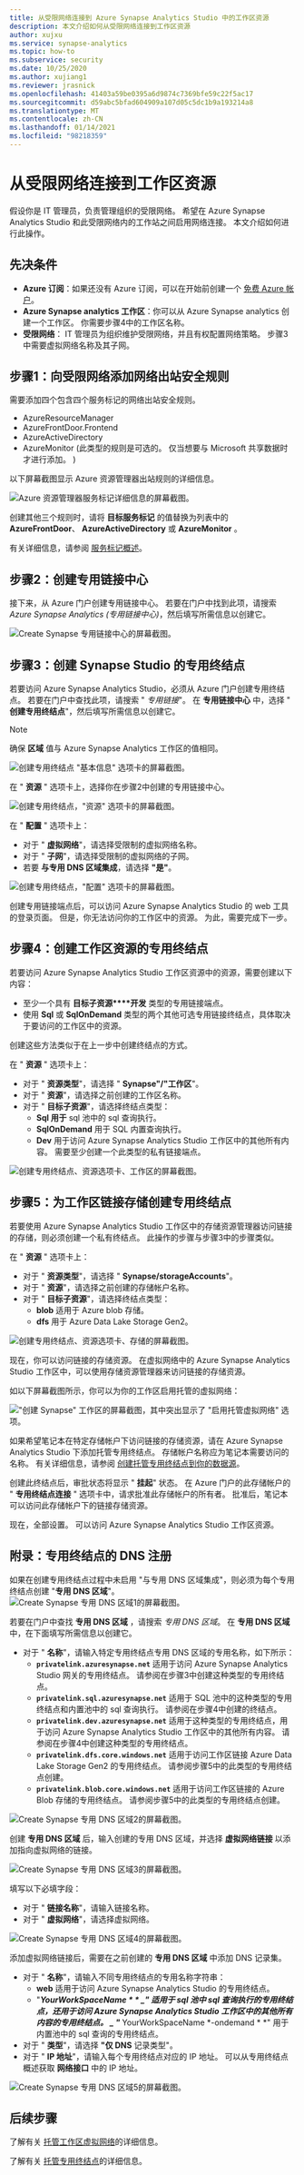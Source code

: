 ```yaml
---
title: 从受限网络连接到 Azure Synapse Analytics Studio 中的工作区资源
description: 本文介绍如何从受限网络连接到工作区资源
author: xujxu
ms.service: synapse-analytics
ms.topic: how-to
ms.subservice: security
ms.date: 10/25/2020
ms.author: xujiang1
ms.reviewer: jrasnick
ms.openlocfilehash: 41403a59be0395a6d9874c7369bfe59c22f5ac17
ms.sourcegitcommit: d59abc5bfad604909a107d05c5dc1b9a193214a8
ms.translationtype: MT
ms.contentlocale: zh-CN
ms.lasthandoff: 01/14/2021
ms.locfileid: "98218359"
---
```

# <a name="connect-to-workspace-resources-from-a-restricted-network"></a>从受限网络连接到工作区资源

假设你是 IT 管理员，负责管理组织的受限网络。 希望在 Azure Synapse Analytics Studio 和此受限网络内的工作站之间启用网络连接。 本文介绍如何进行此操作。

## <a name="prerequisites"></a>先决条件

* **Azure 订阅**：如果还没有 Azure 订阅，可以在开始前创建一个 [免费 Azure 帐户](https://azure.microsoft.com/free/)。
* **Azure Synapse analytics 工作区**：你可以从 Azure Synapse analytics 创建一个工作区。 你需要步骤4中的工作区名称。
* **受限网络**： IT 管理员为组织维护受限网络，并且有权配置网络策略。 步骤3中需要虚拟网络名称及其子网。


## <a name="step-1-add-network-outbound-security-rules-to-the-restricted-network"></a>步骤1：向受限网络添加网络出站安全规则

需要添加四个包含四个服务标记的网络出站安全规则。 
* AzureResourceManager
* AzureFrontDoor.Frontend
* AzureActiveDirectory
* AzureMonitor (此类型的规则是可选的。 仅当想要与 Microsoft 共享数据时才进行添加。 ) 

以下屏幕截图显示 Azure 资源管理器出站规则的详细信息。

![Azure 资源管理器服务标记详细信息的屏幕截图。](./media/how-to-connect-to-workspace-from-restricted-network/arm-servicetag.png)

创建其他三个规则时，请将 **目标服务标记** 的值替换为列表中的 **AzureFrontDoor**、 **AzureActiveDirectory** 或 **AzureMonitor** 。

有关详细信息，请参阅 [服务标记概述](../../virtual-network/service-tags-overview.md)。

## <a name="step-2-create-private-link-hubs"></a>步骤2：创建专用链接中心

接下来，从 Azure 门户创建专用链接中心。 若要在门户中找到此项，请搜索 *Azure Synapse Analytics (专用链接中心)*，然后填写所需信息以创建它。 

![Create Synapse 专用链接中心的屏幕截图。](./media/how-to-connect-to-workspace-from-restricted-network/private-links.png)

## <a name="step-3-create-a-private-endpoint-for-your-synapse-studio"></a>步骤3：创建 Synapse Studio 的专用终结点

若要访问 Azure Synapse Analytics Studio，必须从 Azure 门户创建专用终结点。 若要在门户中查找此项，请搜索 " *专用链接*"。 在 **专用链接中心** 中，选择 " **创建专用终结点**"，然后填写所需信息以创建它。 

> [!Note]
> 确保 **区域** 值与 Azure Synapse Analytics 工作区的值相同。

![创建专用终结点 "基本信息" 选项卡的屏幕截图。](./media/how-to-connect-to-workspace-from-restricted-network/plink-endpoint-1.png)

在 " **资源** " 选项卡上，选择你在步骤2中创建的专用链接中心。

![创建专用终结点，"资源" 选项卡的屏幕截图。](./media/how-to-connect-to-workspace-from-restricted-network/plink-endpoint-2.png)

在 " **配置** " 选项卡上： 
* 对于 " **虚拟网络**"，请选择受限制的虚拟网络名称。
* 对于 " **子网**"，请选择受限制的虚拟网络的子网。 
* 若要 **与专用 DNS 区域集成**，请选择 **"是"**。

![创建专用终结点，"配置" 选项卡的屏幕截图。](./media/how-to-connect-to-workspace-from-restricted-network/plink-endpoint-3.png)

创建专用链接端点后，可以访问 Azure Synapse Analytics Studio 的 web 工具的登录页面。 但是，你无法访问你的工作区中的资源。 为此，需要完成下一步。

## <a name="step-4-create-private-endpoints-for-your-workspace-resource"></a>步骤4：创建工作区资源的专用终结点

若要访问 Azure Synapse Analytics Studio 工作区资源中的资源，需要创建以下内容：

- 至少一个具有 **目标子资源****开发** 类型的专用链接端点。
- 使用 **Sql** 或 **SqlOnDemand** 类型的两个其他可选专用链接终结点，具体取决于要访问的工作区中的资源。

创建这些方法类似于在上一步中创建终结点的方式。  

在 " **资源** " 选项卡上：

* 对于 " **资源类型**"，请选择 " **Synapse"/"工作区**"。
* 对于 " **资源**"，请选择之前创建的工作区名称。
* 对于 " **目标子资源**"，请选择终结点类型：
  * **Sql 用于** sql 池中的 sql 查询执行。
  * **SqlOnDemand** 用于 SQL 内置查询执行。
  * **Dev** 用于访问 Azure Synapse Analytics Studio 工作区中的其他所有内容。 需要至少创建一个此类型的私有链接端点。

![创建专用终结点、资源选项卡、工作区的屏幕截图。](./media/how-to-connect-to-workspace-from-restricted-network/plinks-endpoint-ws-1.png)


## <a name="step-5-create-private-endpoints-for-workspace-linked-storage"></a>步骤5：为工作区链接存储创建专用终结点

若要使用 Azure Synapse Analytics Studio 工作区中的存储资源管理器访问链接的存储，则必须创建一个私有终结点。 此操作的步骤与步骤3中的步骤类似。 

在 " **资源** " 选项卡上：
* 对于 " **资源类型**"，请选择 " **Synapse/storageAccounts**"。
* 对于 " **资源**"，请选择之前创建的存储帐户名称。
* 对于 " **目标子资源**"，请选择终结点类型：
  * **blob** 适用于 Azure blob 存储。
  * **dfs** 用于 Azure Data Lake Storage Gen2。

![创建专用终结点、资源选项卡、存储的屏幕截图。](./media/how-to-connect-to-workspace-from-restricted-network/plink-endpoint-storage.png)

现在，你可以访问链接的存储资源。 在虚拟网络中的 Azure Synapse Analytics Studio 工作区中，可以使用存储资源管理器来访问链接的存储资源。

如以下屏幕截图所示，你可以为你的工作区启用托管的虚拟网络：

!["创建 Synapse" 工作区的屏幕截图，其中突出显示了 "启用托管虚拟网络" 选项。](./media/how-to-connect-to-workspace-from-restricted-network/ws-network-config.png)

如果希望笔记本在特定存储帐户下访问链接的存储资源，请在 Azure Synapse Analytics Studio 下添加托管专用终结点。 存储帐户名称应为笔记本需要访问的名称。 有关详细信息，请参阅 [创建托管专用终结点到你的数据源](./how-to-create-managed-private-endpoints.md)。

创建此终结点后，审批状态将显示 " **挂起**" 状态。 在 Azure 门户的此存储帐户的 " **专用终结点连接** " 选项卡中，请求批准此存储帐户的所有者。 批准后，笔记本可以访问此存储帐户下的链接存储资源。

现在，全部设置。 可以访问 Azure Synapse Analytics Studio 工作区资源。

## <a name="appendix-dns-registration-for-private-endpoint"></a>附录：专用终结点的 DNS 注册

如果在创建专用终结点过程中未启用 "与专用 DNS 区域集成"，则必须为每个专用终结点创建 "**专用 DNS 区域**"。
![Create Synapse 专用 DNS 区域1的屏幕截图。](./media/how-to-connect-to-workspace-from-restricted-network/pdns-zone-1.png)

若要在门户中查找 **专用 DNS 区域** ，请搜索 *专用 DNS 区域*。 在 **专用 DNS 区域** 中，在下面填写所需信息以创建它。

* 对于 " **名称**"，请输入特定专用终结点专用 DNS 区域的专用名称，如下所示：
  * **`privatelink.azuresynapse.net`** 适用于访问 Azure Synapse Analytics Studio 网关的专用终结点。 请参阅在步骤3中创建这种类型的专用终结点。
  * **`privatelink.sql.azuresynapse.net`** 适用于 SQL 池中的这种类型的专用终结点和内置池中的 sql 查询执行。 请参阅在步骤4中创建的终结点。
  * **`privatelink.dev.azuresynapse.net`** 适用于这种类型的专用终结点，用于访问 Azure Synapse Analytics Studio 工作区中的其他所有内容。 请参阅在步骤4中创建这种类型的专用终结点。
  * **`privatelink.dfs.core.windows.net`** 适用于访问工作区链接 Azure Data Lake Storage Gen2 的专用终结点。 请参阅步骤5中的此类型的专用终结点创建。
  * **`privatelink.blob.core.windows.net`** 适用于访问工作区链接的 Azure Blob 存储的专用终结点。 请参阅步骤5中的此类型的专用终结点创建。

![Create Synapse 专用 DNS 区域2的屏幕截图。](./media/how-to-connect-to-workspace-from-restricted-network/pdns-zone-2.png)

创建 **专用 DNS 区域** 后，输入创建的专用 DNS 区域，并选择 **虚拟网络链接** 以添加指向虚拟网络的链接。 

![Create Synapse 专用 DNS 区域3的屏幕截图。](./media/how-to-connect-to-workspace-from-restricted-network/pdns-zone-3.png)

填写以下必填字段：
* 对于 " **链接名称**"，请输入链接名称。
* 对于 " **虚拟网络**"，请选择虚拟网络。

![Create Synapse 专用 DNS 区域4的屏幕截图。](./media/how-to-connect-to-workspace-from-restricted-network/pdns-zone-4.png)

添加虚拟网络链接后，需要在之前创建的 **专用 DNS 区域** 中添加 DNS 记录集。

* 对于 " **名称**"，请输入不同专用终结点的专用名称字符串： 
  * **web** 适用于访问 Azure Synapse Analytics Studio 的专用终结点。
  * "***YourWorkSpaceName * * _" 适用于 sql 池中 sql 查询执行的专用终结点，还用于访问 Azure Synapse Analytics Studio 工作区中的其他所有内容的专用终结点。 _ "*** YourWorkSpaceName *-ondemand * *" 用于内置池中的 sql 查询的专用终结点。
* 对于 " **类型**"，请选择 **"仅 DNS** 记录类型"。 
* 对于 " **IP 地址**"，请输入每个专用终结点对应的 IP 地址。 可以从专用终结点概述获取 **网络接口** 中的 IP 地址。

![Create Synapse 专用 DNS 区域5的屏幕截图。](./media/how-to-connect-to-workspace-from-restricted-network/pdns-zone-5.png)


## <a name="next-steps"></a>后续步骤

了解有关 [托管工作区虚拟网络](./synapse-workspace-managed-vnet.md)的详细信息。

了解有关 [托管专用终结点](./synapse-workspace-managed-private-endpoints.md)的详细信息。